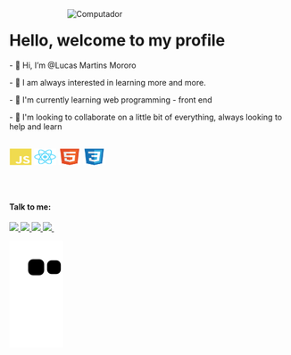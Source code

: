 <img src="https://wachesehacademy.com/wp-content/uploads/2021/03/R42f39352ae6b3b29fa01a5a3d9f0ef72.jpg" min-width="400px" max-width="400px" width="400px" align="right" alt="Computador">

# Hello, welcome to my profile

<p align="left"> 
 <p>- 👋 Hi, I’m @Lucas Martins Mororo <p/>
 <p>- 👀 I am always interested in learning more and more. <p/>
 <p>- 🌱 I'm currently learning web programming - front end  <p/>
 <p>- 💞️ I'm looking to collaborate on a little bit of everything, always looking to help and learn <p/>
</p>
 
<div style="display: inline_block"><br>
  <img align="center" alt="Iza-Js" height="30" width="40" src="https://raw.githubusercontent.com/devicons/devicon/master/icons/javascript/javascript-plain.svg">
  <img align="center" alt="Iza-React" height="30" width="40" src="https://raw.githubusercontent.com/devicons/devicon/master/icons/react/react-original.svg">
  <img align="center" alt="Iza-HTML" height="30" width="40" src="https://raw.githubusercontent.com/devicons/devicon/master/icons/html5/html5-original.svg">
  <img align="center" alt="Iza-CSS" height="30" width="40" src="https://raw.githubusercontent.com/devicons/devicon/master/icons/css3/css3-original.svg">
</div>

##

<br>

 #### Talk to me:
  <a href = "mailto:lucasmmororo@gmail.com" target="_blank">
   <img src="https://img.shields.io/badge/Gmail-D14836?style=for-the-badge&logo=gmail&logoColor=white">
  </a>  
  <a href = "https://wa.me/5588997908018" target="_blank">
   <img src="https://img.shields.io/badge/WhatsApp-25D366?style=for-the-badge&logo=whatsapp&logoColor=white">
  </a>
  <a href = "https://app.rocketseat.com.br/me/lucas-mororo" target="_blank"> 
   <img src="https://img.shields.io/badge/Rocketseat-7159c1?style=for-the-badge&logo=data:image/png;base64,iVBORw0KGgoAAAANSUhEUgAAAAwAAAAOCAYAAAAbvf3sAAAACXBIWXMAAA7DAAAOwwHHb6hkAAAAGXRFWHRTb2Z0d2FyZQB3d3cuaW5rc2NhcGUub3Jnm+48GgAAAN1JREFUKJGN0E8rhGEUBfDzjoksRin5Exs7Kba2lFIWvontLHwHZafkA1gpWx/ARlnY2FDKYkrZoJDGz+advI3emTl1F/c55557n5OMABzgBefDhIvYQ7es3UHiBXT84RPHjZJsYKYibiY5SzJf8ZhIchWMYRXPaGMch/7jtOe2iZ8K8dTXwy0mq/fu4K4kP/CAizKZN6z0f3AOl9jHUuV9Ght1qdzgG0eYqkuvl9Jykm6SrySdJGuD8m7hFY9YrxVWNmwnaZXu98MGghNcY3aoOEmzvH2rKIr3UQZ+Ab689amFPvUoAAAAAElFTkSuQmCC&logoColor=white">
  </a>
  <a href = "https://www.instagram.com/lucasmmartinss_/" target="_blank">
   <img src= "https://img.shields.io/badge/Instagram-E4405F?style=for-the-badge&logo=instagram&logoColor=white">
  <a/>
  <a href = "" target="_blank">
   <img src= "">
  <a/>
 
 
<br>

 ![Snake animation](https://github.com/rafaballerini/rafaballerini/blob/output/github-contribution-grid-snake.svg)

<!---
Lucas-Mororo/Lucas-Mororo is a ✨ special ✨ repository because its `README.md` (this file) appears on your GitHub profile.
You can click the Preview link to take a look at your changes.
--->
